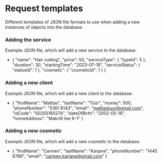 # Request templates
 Different templates of JSON file formats to use when adding a new
 instances of objects into the database.

### Adding the service
Example JSON file, which will add a new service to the database:
 - {
   "name": "Hair cutting",
   "price": 50,
   "serviceType": {
   "typeId": 5
   },
   "duration": 30,
   "startingTime": "2023-07-19",
   "serviceStatus": {
   "statusId": 1
   },
   "cosmetic": {
   "cosmeticId": 1
   }
   }

### Adding a new client
Example JSON file, which will add a new client to the database:
 - {
   "firstName": "Mattias",
   "lastName": "Tüür",
   "money": 500,
   "phoneNumber": "5361 8143",
   "email": "mattiastuur@gmail.com",
   "idCode": "50205160274",
   "dateOfBirth": "2002-05-16",
   "homeAddress": "Makrilli tee 9-1"
   }

### Adding a new cosmetic
Example JSON file, which will add a new cosmetic to the database:
- {
  "firstName": "Carmen",
  "lastName": "Karjane",
  "phoneNumber": "1445 6789",
  "email": "carmen.karjane@gmail.com"
  }

